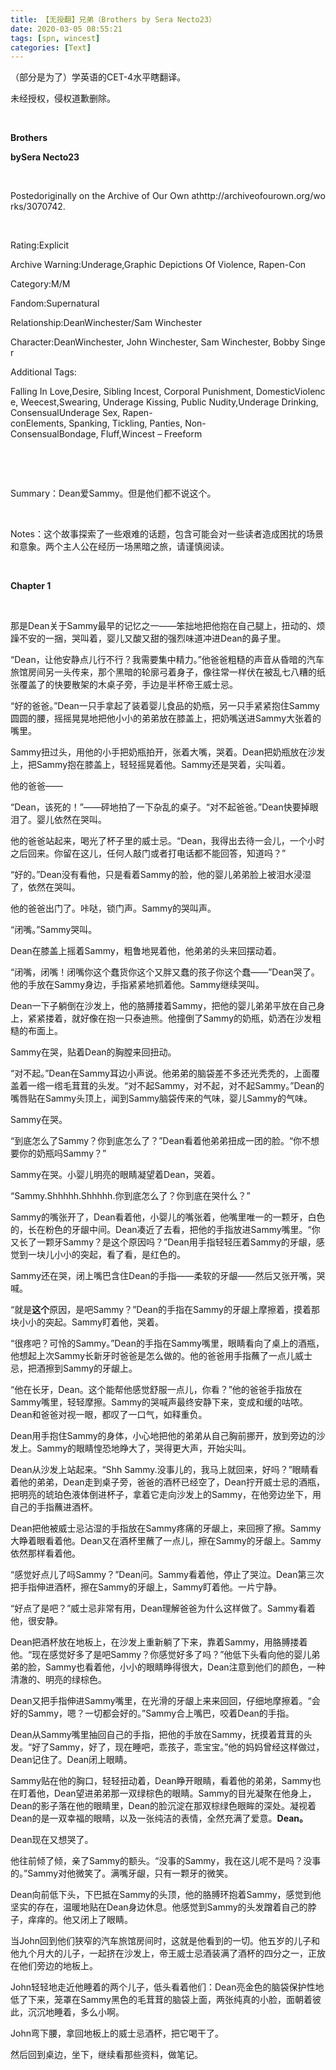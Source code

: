 ```yaml
---
title: 【无授翻】兄弟（Brothers by Sera Necto23）
date: 2020-03-05 08:55:21
tags: [spn, wincest]
categories: [Text]
---
```


<p>（部分是为了）学英语的CET-4水平瞎翻译。</p> 
<p>未经授权，侵权道歉删除。</p> 
<p><br /></p> 
<p><strong>Brothers&nbsp;</strong></p> 
<p><strong>bySera&nbsp;Necto23</strong></p> 
<p>&nbsp;</p> 
<p>Postedoriginally&nbsp;on&nbsp;the&nbsp;Archive&nbsp;of&nbsp;Our&nbsp;Own&nbsp;athttp://archiveofourown.org/works/3070742.</p> 
<p><br /></p> 
<p>Rating:Explicit</p> 
<p>Archive&nbsp;Warning:Underage,Graphic&nbsp;Depictions&nbsp;Of&nbsp;Violence,&nbsp;Rapen-Con</p> 
<p>Category:M/M</p> 
<p>Fandom:Supernatural</p> 
<p>Relationship:DeanWinchester/Sam&nbsp;Winchester</p> 
<p>Character:DeanWinchester,&nbsp;John&nbsp;Winchester,&nbsp;Sam&nbsp;Winchester,&nbsp;Bobby&nbsp;Singer</p> 
<p>Additional&nbsp;Tags:</p> 
<p>Falling&nbsp;In&nbsp;Love,Desire,&nbsp;Sibling&nbsp;Incest,&nbsp;Corporal&nbsp;Punishment,&nbsp;DomesticViolence,&nbsp;Weecest,Swearing,&nbsp;Underage&nbsp;Kissing,&nbsp;Public&nbsp;Nudity,Underage&nbsp;Drinking,&nbsp;ConsensualUnderage&nbsp;Sex,&nbsp;Rapen-conElements,&nbsp;Spanking,&nbsp;Tickling,&nbsp;Panties,&nbsp;Non-ConsensualBondage,&nbsp;Fluff,Wincest&nbsp;–&nbsp;Freeform</p> 
<p><br /></p> 
<p>&nbsp;</p> 
<p>Summary：Dean爱Sammy。但是他们都不说这个。</p> 
<p>&nbsp;</p> 
<p>Notes：这个故事探索了一些艰难的话题，包含可能会对一些读者造成困扰的场景和意象。两个主人公在经历一场黑暗之旅，请谨慎阅读。</p> 
<p>&nbsp;</p> 
<p><strong>Chapter&nbsp;1</strong></p> 
<p><br /></p> 
<p>那是Dean关于Sammy最早的记忆之一——笨拙地把他抱在自己腿上，扭动的、烦躁不安的一捆，哭叫着，婴儿又酸又甜的强烈味道冲进Dean的鼻子里。</p> 
<p>“Dean，让他安静点儿行不行？我需要集中精力。”他爸爸粗糙的声音从昏暗的汽车旅馆房间另一头传来，那个黑暗的轮廓弓着身子，像往常一样伏在被乱七八糟的纸张覆盖了的快要散架的木桌子旁，手边是半杯帝王威士忌。</p> 
<p>“好的爸爸。”Dean一只手拿起了装着婴儿食品的奶瓶，另一只手紧紧抱住Sammy圆圆的腰，摇摇晃晃地把他小小的弟弟放在膝盖上，把奶嘴送进Sammy大张着的嘴里。</p> 
<p>Sammy扭过头，用他的小手把奶瓶拍开，张着大嘴，哭着。Dean把奶瓶放在沙发上，把Sammy抱在膝盖上，轻轻摇晃着他。Sammy还是哭着，尖叫着。</p> 
<p>他的爸爸——</p> 
<p>“Dean，该死的！”——砰地拍了一下杂乱的桌子。“对不起爸爸。”Dean快要掉眼泪了。婴儿依然在哭叫。</p> 
<p>他的爸爸站起来，喝光了杯子里的威士忌。“Dean，我得出去待一会儿，一个小时之后回来。你留在这儿，任何人敲门或者打电话都不能回答，知道吗？”</p> 
<p>“好的。”Dean没有看他，只是看着Sammy的脸，他的婴儿弟弟脸上被泪水浸湿了，依然在哭叫。</p> 
<p>他的爸爸出门了。咔哒，锁门声。Sammy的哭叫声。</p> 
<p>“闭嘴。”Sammy哭叫。</p> 
<p>Dean在膝盖上摇着Sammy，粗鲁地晃着他，他弟弟的头来回摆动着。</p> 
<p>“闭嘴，闭嘴！闭嘴你这个蠢货你这个又胖又蠢的孩子你这个蠢——”Dean哭了。他的手放在Sammy身边，手指紧紧地抓着他。Sammy继续哭叫。</p> 
<p>Dean一下子躺倒在沙发上，他的胳膊搂着Sammy，把他的婴儿弟弟平放在自己身上，紧紧搂着，就好像在抱一只泰迪熊。他撞倒了Sammy的奶瓶，奶洒在沙发粗糙的布面上。</p> 
<p>Sammy在哭，贴着Dean的胸膛来回扭动。</p> 
<p>“对不起。”Dean在Sammy耳边小声说。他弟弟的脑袋差不多还光秃秃的，上面覆盖着一绺一绺毛茸茸的头发。“对不起Sammy，对不起，对不起Sammy。”Dean的嘴唇贴在Sammy头顶上，闻到Sammy脑袋传来的气味，婴儿Sammy的气味。</p> 
<p>Sammy在哭。</p> 
<p>“到底怎么了Sammy？你到底怎么了？”Dean看着他弟弟扭成一团的脸。“你不想要你的奶瓶吗Sammy？”</p> 
<p>Sammy在哭。小婴儿明亮的眼睛凝望着Dean，哭着。</p> 
<p>“Sammy.Shhhhh.Shhhhh.你到底怎么了？你到底在哭什么？”</p> 
<p>Sammy的嘴张开了，Dean看着他，小婴儿的嘴张着，他嘴里唯一的一颗牙，白色的，长在粉色的牙龈中间。Dean凑近了去看，把他的手指放进Sammy嘴里。“你又长了一颗牙Sammy？是这个原因吗？”Dean用手指轻轻压着Sammy的牙龈，感觉到一块儿小小的突起，看了看，是红色的。</p> 
<p>Sammy还在哭，闭上嘴巴含住Dean的手指——柔软的牙龈——然后又张开嘴，哭喊。</p> 
<p>“就是<strong>这个</strong>原因，是吧Sammy？”Dean的手指在Sammy的牙龈上摩擦着，摸着那块小小的突起。Sammy盯着他，哭着。</p> 
<p>“很疼吧？可怜的Sammy。”Dean的手指在Sammy嘴里，眼睛看向了桌上的酒瓶，他想起上次Sammy长新牙时爸爸是怎么做的。他的爸爸用手指蘸了一点儿威士忌，把酒擦到Sammy的牙龈上。</p> 
<p>“他在长牙，Dean。这个能帮他感觉舒服一点儿，你看？”他的爸爸手指放在Sammy嘴里，轻轻摩擦。Sammy的哭喊声最终安静下来，变成和缓的咕哝。Dean和爸爸对视一眼，都叹了一口气，如释重负。</p> 
<p>Dean用手抱住Sammy的身体，小心地把他的弟弟从自己胸前挪开，放到旁边的沙发上。Sammy的眼睛惶恐地睁大了，哭得更大声，开始尖叫。</p> 
<p>Dean从沙发上站起来。“Shh&nbsp;Sammy.没事儿的，我马上就回来，好吗？”眼睛看着他的弟弟，Dean走到桌子旁，爸爸的酒杯已经空了，Dean拧开威士忌的酒瓶，把明亮的琥珀色液体倒进杯子，拿着它走向沙发上的Sammy，在他旁边坐下，用自己的手指蘸进酒杯。</p> 
<p>Dean把他被威士忌沾湿的手指放在Sammy疼痛的牙龈上，来回擦了擦。Sammy大睁着眼看着他。Dean又在酒杯里蘸了一点儿，擦在Sammy的牙龈上。Sammy依然那样看着他。</p> 
<p>“感觉好点儿了吗Sammy？”Dean问。Sammy看着他，停止了哭泣。Dean第三次把手指伸进酒杯，擦在Sammy的牙龈上，Sammy盯着他。一片宁静。</p> 
<p>“好点了是吧？”威士忌非常有用，Dean理解爸爸为什么这样做了。Sammy看着他，很安静。</p> 
<p>Dean把酒杯放在地板上，在沙发上重新躺了下来，靠着Sammy，用胳膊搂着他。“现在感觉好多了是吧Sammy？你感觉好多了吗？”他低下头看向他的婴儿弟弟的脸，Sammy也看着他，小小的眼睛睁得很大，Dean注意到他们的颜色，一种清澈的、明亮的绿棕色。</p> 
<p>Dean又把手指伸进Sammy嘴里，在光滑的牙龈上来来回回，仔细地摩擦着。“会好的Sammy，嗯？一切都会好的。”Sammy合上嘴巴，咬着Dean的手指。</p> 
<p>Dean从Sammy嘴里抽回自己的手指，把他的手放在Sammy，抚摸着茸茸的头发。“好了Sammy，好了，现在睡吧，乖孩子，乖宝宝。”他的妈妈曾经这样做过，Dean记住了。Dean闭上眼睛。</p> 
<p>Sammy贴在他的胸口，轻轻扭动着，Dean睁开眼睛，看着他的弟弟，Sammy也在盯着他，Dean望进弟弟那一双绿棕色的眼睛。Sammy的目光凝聚在他身上，Dean的影子落在他的眼睛里，Dean的脸沉淀在那双棕绿色眼眸的深处。凝视着Dean的是一双幸福的眼睛，以及一张纯洁的表情，全然充满了爱意。<strong>Dean。</strong></p> 
<p>Dean现在又想哭了。</p> 
<p>他往前倾了倾，亲了Sammy的额头。“没事的Sammy，我在这儿呢不是吗？没事的。”Sammy对他微笑了。满嘴牙龈，只有一颗牙的微笑。</p> 
<p>Dean向前低下头，下巴抵在Sammy的头顶，他的胳膊环抱着Sammy，感觉到他坚实的存在，温暖地贴在Dean身边休息。他感觉到Sammy的头发蹭着自己的脖子，痒痒的。他又闭上了眼睛。</p> 
<p>当John回到他们狭窄的汽车旅馆房间时，这就是他看到的一切。他五岁的儿子和他九个月大的儿子，一起挤在沙发上，帝王威士忌酒装满了酒杯的四分之一，正放在他们旁边的地板上。</p> 
<p>John轻轻地走近他睡着的两个儿子，低头看着他们：Dean亮金色的脑袋保护性地低了下来，笼罩在Sammy黑色的毛茸茸的脑袋上面，两张纯真的小脸，面朝着彼此，沉沉地睡着，多么小啊。</p> 
<p>John弯下腰，拿回地板上的威士忌酒杯，把它喝干了。</p> 
<p>然后回到桌边，坐下，继续看那些资料，做笔记。</p> 
<p><br /></p>